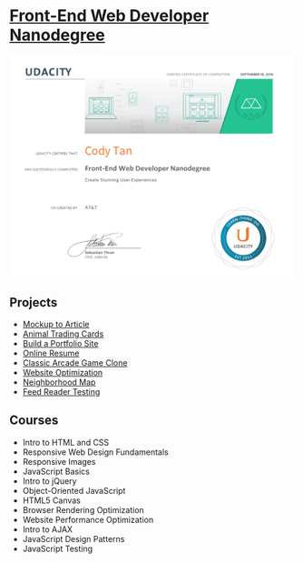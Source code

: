 # [Front-End Web Developer Nanodegree](https://www.udacity.com/course/front-end-web-developer-nanodegree--nd001)
![](front-end-web-developer-nanodegree.png)

## Projects
- [Mockup to Article](http://icodytan.com/mockup-to-article/)
- [Animal Trading Cards](http://icodytan.com/)
- [Build a Portfolio Site](http://icodytan.com/build-a-portfolio/build-a-portfolio-site/)
- [Online Resume](http://icodytan.com/online-resume/)
- [Classic Arcade Game Clone](http://icodytan.com/classic-arcade-game-clone/)
- [Website Optimization](http://icodytan.com/website-optimization/)
- [Neighborhood Map](http://icodytan.com/neighborhood-map/)
- [Feed Reader Testing](http://icodytan.com/feed-reader-testing/)

## Courses
- Intro to HTML and CSS
- Responsive Web Design Fundamentals
- Responsive Images
- JavaScript Basics
- Intro to jQuery
- Object-Oriented JavaScript
- HTML5 Canvas
- Browser Rendering Optimization
- Website Performance Optimization
- Intro to AJAX
- JavaScript Design Patterns
- JavaScript Testing